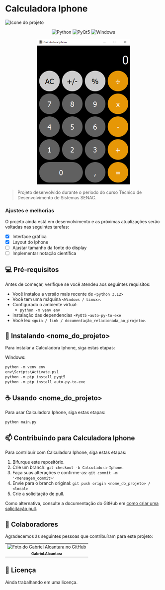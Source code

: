 # Calculadora Iphone 
<img src="calculator.ico" width="70" alt="Icone do projeto">

<div align="center">

![Python](https://img.shields.io/badge/python-3776AB?style=for-the-badge&logo=python&logoColor=white)
![PyQt5](https://img.shields.io/badge/Qt-%23217346.svg?style=for-the-badge&logo=Qt&logoColor=white)
![Windows](https://img.shields.io/badge/Windows-0078D6?style=for-the-badge&logo=windows&logoColor=white)

  <img src="exemplo.png" width="300" alt="Exemplo imagem">
</div>

> Projeto desenvolvido durante o periodo do curso Técnico de Desenvolvimento de Sistemas SENAC.

### Ajustes e melhorias

O projeto ainda está em desenvolvimento e as próximas atualizações serão voltadas nas seguintes tarefas:

- [x] Interface gráfica
- [x] Layout do Iphone
- [ ] Ajustar tamanho da fonte do display
- [ ] Implementar notação científica

## 💻 Pré-requisitos

Antes de começar, verifique se você atendeu aos seguintes requisitos:

- Você instalou a versão mais recente de `<python 3.12>`
- Você tem uma máquina `<Windows / Linux>`.
- Configurado o ambiente virtual:
    - `python -m venv env`
- instalação das dependencias
    -`PyQt5`
    -`auto-py-to-exe`
- Você leu `<guia / link / documentação_relacionada_ao_projeto>`.

## 🚀 Instalando <nome_do_projeto>

Para instalar a Calculadora Iphone, siga estas etapas:

Windows:

```
python -m venv env
env\Scripts\Activate.ps1
python -m pip install pyqt5
python -m pip install auto-py-to-exe
```

## ☕ Usando <nome_do_projeto>

Para usar Calculadora Iphone, siga estas etapas:

```
python main.py
```

## 📫 Contribuindo para Calculadora Iphone

Para contribuir com Calculadora Iphone, siga estas etapas:

1. Bifurque este repositório.
2. Crie um branch: `git checkout -b Calculadora-Iphone`.
3. Faça suas alterações e confirme-as: `git commit -m '<mensagem_commit>'`
4. Envie para o branch original: `git push origin <nome_do_projeto> / <local>`
5. Crie a solicitação de pull.

Como alternativa, consulte a documentação do GitHub em [como criar uma solicitação pull](https://help.github.com/en/github/collaborating-with-issues-and-pull-requests/creating-a-pull-request).

## 🤝 Colaboradores

Agradecemos às seguintes pessoas que contribuíram para este projeto:

<table>
  <tr>
    <td align="center">
      <a href="#" title="Gabriel Alcantara">
        <img src="https://avatars.githubusercontent.com/u/164343305?s=400&u=a5f0a91d4eaaee7921d8963b8c235627a12a53a4&v=4" width="100px;" alt="Foto do Gabriel Alcantara no GitHub"/><br>
        <sub>
          <b>Gabriel Alcantara</b>
        </sub>
      </a>
    </td>
  </tr>
</table>

## 📝 Licença

Ainda trabalhando em uma licença.